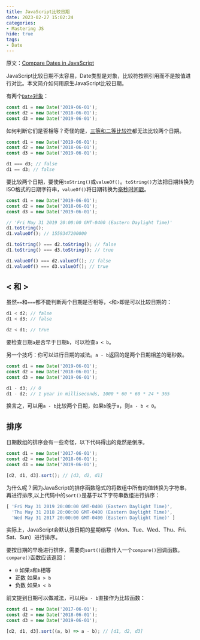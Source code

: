 ```yaml
---
title: JavaScript比较日期
date: 2023-02-27 15:02:24
categories:
- Mastering JS
hide: true
tags:
- Date
---
```


原文：[Compare Dates in JavaScript](https://masteringjs.io/tutorials/fundamentals/compare-dates)

JavaScript比较日期不太容易，Date类型是对象，比较符按照引用而不是按值进行对比。本文简介如何用原生JavaScript比较日期。

<!-- more -->

有两个[`Date`对象](https://developer.mozilla.org/en-US/docs/Web/JavaScript/Reference/Global_Objects/Date)：

```javascript
const d1 = new Date('2019-06-01');
const d2 = new Date('2018-06-01');
const d3 = new Date('2019-06-01');
```

如何判断它们是否相等？奇怪的是，[三等和二等比较符](https://masteringjs.io/tutorials/fundamentals/equals)都无法比较两个日期。

```javascript
const d1 = new Date('2019-06-01');
const d2 = new Date('2018-06-01');
const d3 = new Date('2019-06-01');

d1 === d3; // false
d1 == d3; // false
```

要比较两个日期，要使用`toString()`或`valueOf()`。`toString()`方法把日期转换为ISO格式的日期字符串，`valueOf()`将日期转换为[毫秒时间戳](https://currentmillis.com/)。

```javascript
const d1 = new Date('2019-06-01');
const d2 = new Date('2018-06-01');
const d3 = new Date('2019-06-01');

// 'Fri May 31 2019 20:00:00 GMT-0400 (Eastern Daylight Time)'
d1.toString();
d1.valueOf(); // 1559347200000

d1.toString() === d2.toString(); // false
d1.toString() === d3.toString(); // true

d1.valueOf() === d2.valueOf(); // false
d1.valueOf() === d3.valueOf(); // true
```

## < 和 >

虽然`==`和`===`都不能判断两个日期是否相等，`<`和`>`却是可以比较日期的：

```javascript
d1 < d2; // false
d1 < d3; // false

d2 < d1; // true
```

要检查日期`a`是否早于日期`b`，可以检查`a < b`。

另一个技巧：你可以进行日期的减法。`a - b`返回的是两个日期相差的毫秒数。

```javascript
const d1 = new Date('2019-06-01');
const d2 = new Date('2018-06-01');
const d3 = new Date('2019-06-01');

d1 - d3; // 0
d1 - d2; // 1 year in milliseconds, 1000 * 60 * 60 * 24 * 365
```

换言之，可以用`a - b`比较两个日期，如果`b`晚于`a`，则`a - b < 0`。

## 排序

日期数组的排序会有一些奇怪，以下代码得出的竟然是倒序。

```javascript
const d1 = new Date('2017-06-01');
const d2 = new Date('2018-06-01');
const d3 = new Date('2019-06-01');

[d2, d1, d3].sort(); // [d3, d2, d1]
```

为什么呢？因为JavaScript的排序函数隐式的将数组中所有的值转换为字符串，再进行排序,以上代码中的`sort()`是基于以下字符串数组进行排序：

```javascript
[ 'Fri May 31 2019 20:00:00 GMT-0400 (Eastern Daylight Time)',
  'Thu May 31 2018 20:00:00 GMT-0400 (Eastern Daylight Time)',
  'Wed May 31 2017 20:00:00 GMT-0400 (Eastern Daylight Time)' ]
```

实际上，JavaScript会默认按日期的星期缩写（Mon、Tue、Wed、Thu、Fri、Sat、Sun）进行排序。

要按日期的早晚进行排序，需要向`sort()`函数传入一个`compare()`回调函数。`compare()`函数应该返回：

* `0` 如果`a`和`b`相等
* 正数 如果`a > b`
* 负数 如果`a < b`

前文提到日期可以做减法，可以用`a - b`直接作为比较函数：

```javascript
const d1 = new Date('2017-06-01');
const d2 = new Date('2018-06-01');
const d3 = new Date('2019-06-01');

[d2, d1, d3].sort((a, b) => a - b); // [d1, d2, d3]
```
